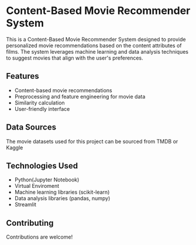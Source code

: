 # Content-Based Movie Recommender System

This is a Content-Based Movie Recommender System designed to provide personalized movie recommendations based on the content attributes of films. The system leverages machine learning and data analysis techniques to suggest movies that align with the user's preferences.

## Features

- Content-based movie recommendations
- Preprocessing and feature engineering for movie data
- Similarity calculation
- User-friendly interface


## Data Sources

The movie datasets used for this project can be sourced from TMDB or Kaggle

## Technologies Used

- Python(Jupyter Notebook)
- Virtual Enviroment
- Machine learning libraries (scikit-learn)
- Data analysis libraries (pandas, numpy)
- Streamlit
  

## Contributing

Contributions are welcome! 

